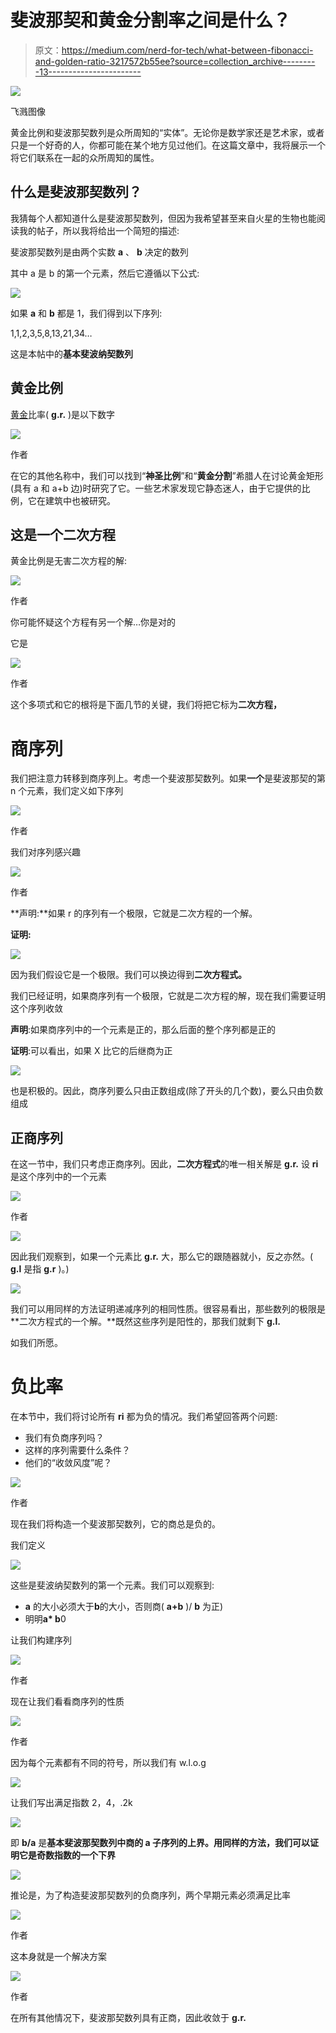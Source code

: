 # 斐波那契和黄金分割率之间是什么？

> 原文：<https://medium.com/nerd-for-tech/what-between-fibonacci-and-golden-ratio-3217572b55ee?source=collection_archive---------13----------------------->

![](img/1bc99082e5b17ba99acab6fb9f53fd9f.png)

飞溅图像

黄金比例和斐波那契数列是众所周知的“实体”。无论你是数学家还是艺术家，或者只是一个好奇的人，你都可能在某个地方见过他们。在这篇文章中，我将展示一个将它们联系在一起的众所周知的属性。

## 什么是斐波那契数列？

我猜每个人都知道什么是斐波那契数列，但因为我希望甚至来自火星的生物也能阅读我的帖子，所以我将给出一个简短的描述:

斐波那契数列是由两个实数 **a** 、 **b** 决定的数列

其中 a 是 b 的第一个元素，然后它遵循以下公式:

![](img/16a92098e727f6d2b5396499371bad44.png)

如果 **a** 和 **b** 都是 1，我们得到以下序列:

1,1,2,3,5,8,13,21,34…

这是本帖中的**基本斐波纳契数列**

## 黄金比例

[黄金](https://en.wikipedia.org/wiki/Golden_ratio)比率( **g.r.** )是以下数字

![](img/12fa8ed8f73e02eaabd5b2821c7c4881.png)

作者

在它的其他名称中，我们可以找到“**神圣比例**”和“**黄金分割**”希腊人在讨论黄金矩形(具有 a 和 a+b 边)时研究了它。一些艺术家发现它静态迷人，由于它提供的比例，它在建筑中也被研究。

## 这是一个二次方程

黄金比例是无害二次方程的解:

![](img/17263f217c1acf5a41d510ef1573d49d.png)

作者

你可能怀疑这个方程有另一个解…你是对的

它是

![](img/2c7a4c165a111befc4b5c95ced44a8ed.png)

作者

这个多项式和它的根将是下面几节的关键，我们将把它标为**二次方程，**

# 商序列

我们把注意力转移到商序列上。考虑一个斐波那契数列。如果**一个**是斐波那契的第 n 个元素，我们定义如下序列

![](img/b708bd5686a461c7ea4ec703edc17595.png)

作者

我们对序列感兴趣

![](img/d3e6952d082379d9bfcd515984709c4e.png)

作者

**声明:**如果 r 的序列有一个极限，它就是二次方程的一个解。

**证明:**

![](img/90653491e57fd74dffe3c25c49dcd723.png)

因为我们假设它是一个极限。我们可以换边得到**二次方程式。**

我们已经证明，如果商序列有一个极限，它就是二次方程的解，现在我们需要证明这个序列收敛

**声明**:如果商序列中的一个元素是正的，那么后面的整个序列都是正的

**证明**:可以看出，如果 X 比它的后继商为正

![](img/69210ce5f4a4be91cc4ea6ebfbf0d0bf.png)

也是积极的。因此，商序列要么只由正数组成(除了开头的几个数)，要么只由负数组成

## 正商序列

在这一节中，我们只考虑正商序列。因此，**二次方程式**的唯一相关解是 **g.r.** 设 **ri** 是这个序列中的一个元素

![](img/a48dac694bb75f8084594ce79fa7c072.png)

作者

![](img/02bf784912ecbbf4d25770530012d385.png)

因此我们观察到，如果一个元素比 **g.r.** 大，那么它的跟随器就小，反之亦然。( **g.l** 是指 **g.r** )。)

![](img/79e566a99b8e330ede0ccf187f504dd6.png)

我们可以用同样的方法证明递减序列的相同性质。很容易看出，那些数列的极限是**二次方程式的一个解。**既然这些序列是阳性的，那我们就剩下 **g.l.**

如我们所愿。

# 负比率

在本节中，我们将讨论所有 **ri** 都为负的情况。我们希望回答两个问题:

*   我们有负商序列吗？
*   这样的序列需要什么条件？
*   他们的“收敛风度”呢？

![](img/9f7fd8d8ca6f097170ab9f103065d3f0.png)

作者

现在我们将构造一个斐波那契数列，它的商总是负的。

我们定义

![](img/80a134428eba23143b6df5579b46abe9.png)

这些是斐波纳契数列的第一个元素。我们可以观察到:

*   **a** 的大小必须大于**b**的大小，否则商( **a+b** )/ **b** 为正)
*   明明**a* b**0

让我们构建序列

![](img/123a5665a594bd7ba7864dcbcae2fbbd.png)

作者

现在让我们看看商序列的性质

![](img/8545aca34c91e952a586d6e3436657c0.png)

作者

因为每个元素都有不同的符号，所以我们有 w.l.o.g

![](img/ce88e4d737018b4ce724a773b1651204.png)

让我们写出满足指数 2，4，.2k

![](img/6a1d003e5d9efd1a04ef4e4086998437.png)

即 **b/a** 是**基本斐波那契数列中商的 a 子序列的上界。用同样的方法，我们可以证明它是奇数指数的一个下界**

![](img/abe655a4eb6f36bf9c03246082e51bb7.png)

推论是，为了构造斐波那契数列的负商序列，两个早期元素必须满足比率

![](img/b62acb641f6406e66646ee40ab5a622b.png)

作者

这本身就是一个解决方案

![](img/17263f217c1acf5a41d510ef1573d49d.png)

作者

在所有其他情况下，斐波那契数列具有正商，因此收敛于 **g.r.**
